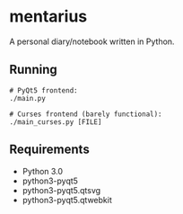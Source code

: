 # mentarius
A personal diary/notebook written in Python.

## Running

```
# PyQt5 frontend:
./main.py

# Curses frontend (barely functional):
./main_curses.py [FILE]
```

## Requirements
- Python 3.0
- python3-pyqt5
- python3-pyqt5.qtsvg
- python3-pyqt5.qtwebkit
